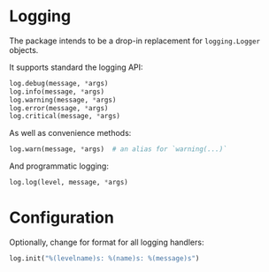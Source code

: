 # Logging

The package intends to be a drop-in replacement for `logging.Logger` objects.

It supports standard the logging API:

```python
log.debug(message, *args)
log.info(message, *args)
log.warning(message, *args)
log.error(message, *args)
log.critical(message, *args)
```

As well as convenience methods:

```python
log.warn(message, *args)  # an alias for `warning(...)`
```

And programmatic logging:

```python
log.log(level, message, *args)
```

# Configuration

Optionally, change for format for all logging handlers:

```python
log.init("%(levelname)s: %(name)s: %(message)s")
```
